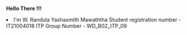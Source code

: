 <b>Hello There !!!</b>

<li>
I'm W. Randula Yashasmith Mawaththa
Student registration number - IT21004018
ITP Group Number - WD_B02_ITP_09
</li>
